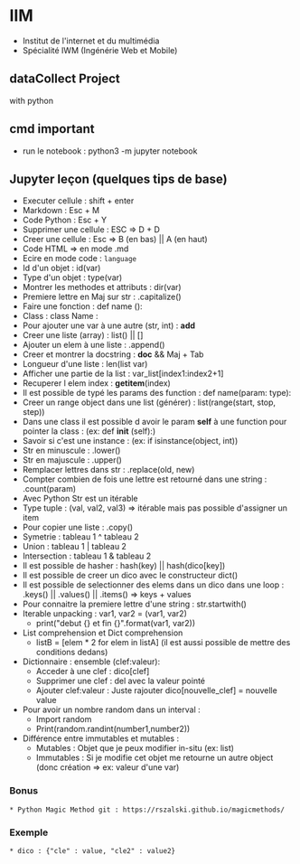 # IIM
  * Institut de l'internet et du multimédia
  * Spécialité IWM (Ingénérie Web et Mobile)

## dataCollect Project
with python

## cmd important
  * run le notebook : python3 -m jupyter notebook

## Jupyter leçon (quelques tips de base)
  * Executer cellule : shift + enter
  * Markdown : Esc + M
  * Code Python : Esc + Y
  * Supprimer une cellule : ESC => D + D
  * Creer une cellule : Esc => B (en bas) || A (en haut)
  * Code HTML => en mode .md
  * Ecire en mode code : ```language```
  * Id d'un objet : id(var)
  * Type d'un objet : type(var)
  * Montrer les methodes et attributs : dir(var)
  * Premiere lettre en Maj sur str : .capitalize()
  * Faire une fonction : def name ():
  * Class : class Name :
  * Pour ajouter une var à une autre (str, int) : __add__
  * Creer une liste (array) : list() || []
  * Ajouter un elem à une liste : .append()
  * Creer et montrer la docstring : __doc__ && Maj + Tab
  * Longueur d'une liste : len(list var)
  * Afficher une partie de la list : var_list[index1:index2+1]
  * Recuperer l elem index : __getitem__(index)
  * Il est possible de typé les params des function : def name(param: type):
  * Creer un range object dans une list (générer) : list(range(start, stop, step))
  * Dans une class il est possible d avoir le param __self__ à une function pour pointer la class : (ex: def __init__ (self):)
  * Savoir si c'est une instance : (ex: if isinstance(object, int))
  * Str en minuscule : .lower()
  * Str en majuscule : .upper()
  * Remplacer lettres dans str : .replace(old, new)
  * Compter combien de fois une lettre est retourné dans une string : .count(param)
  * Avec Python Str est un itérable
  * Type tuple : (val, val2, val3) => itérable mais pas possible d'assigner un item
  * Pour copier une liste : .copy()
  * Symetrie : tableau 1 ^ tableau 2
  * Union : tableau 1 | tableau 2
  * Intersection : tableau 1 & tableau 2
  * Il est possible de hasher : hash(key) || hash(dico[key])
  * Il est possible de creer un dico avec le constructeur dict()
  * Il est possible de selectionner des elems dans un dico dans une loop : .keys() || .values() || .items() => keys + values
  * Pour connaitre la premiere lettre d'une string : str.startwith()
  * Iterable unpacking : var1, var2 = (var1, var2)
    * print("debut {} et fin {}".format(var1, var2))
  * List comprehension et Dict comprehension
    * listB = [elem * 2 for elem in listA] (il est aussi possible de mettre des conditions dedans)
  * Dictionnaire : ensemble (clef:valeur):
    * Acceder à une clef : dico[clef]
    * Supprimer une clef : del avec la valeur pointé
    * Ajouter clef:valeur : Juste rajouter dico[nouvelle_clef] = nouvelle value
  * Pour avoir un nombre random dans un interval :
    * Import random
    * Print(random.randint(number1,number2))
  * Différence entre immutables et mutables :
    * Mutables : Objet que je peux modifier in-situ (ex: list)
    * Immutables : Si je modifie cet objet me retourne un autre object (donc création => ex: valeur d'une var)

  ### Bonus
    * Python Magic Method git : https://rszalski.github.io/magicmethods/

  ### Exemple
    * dico : {"cle" : value, "cle2" : value2}
